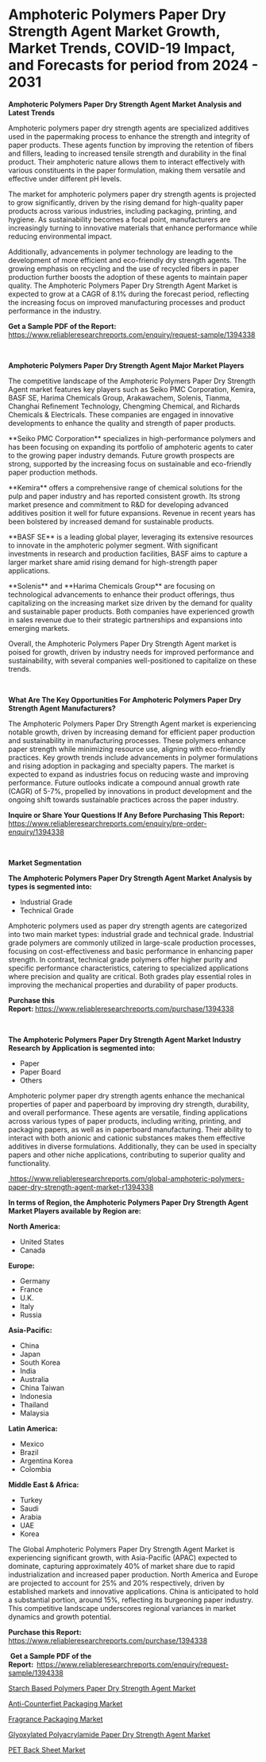 <p><h1>Amphoteric Polymers Paper Dry Strength Agent Market Growth, Market Trends, COVID-19 Impact, and Forecasts for period from 2024 - 2031</h1></p><p><strong>Amphoteric Polymers Paper Dry Strength Agent Market Analysis and Latest Trends</strong></p>
<p><p>Amphoteric polymers paper dry strength agents are specialized additives used in the papermaking process to enhance the strength and integrity of paper products. These agents function by improving the retention of fibers and fillers, leading to increased tensile strength and durability in the final product. Their amphoteric nature allows them to interact effectively with various constituents in the paper formulation, making them versatile and effective under different pH levels.</p><p>The market for amphoteric polymers paper dry strength agents is projected to grow significantly, driven by the rising demand for high-quality paper products across various industries, including packaging, printing, and hygiene. As sustainability becomes a focal point, manufacturers are increasingly turning to innovative materials that enhance performance while reducing environmental impact. </p><p>Additionally, advancements in polymer technology are leading to the development of more efficient and eco-friendly dry strength agents. The growing emphasis on recycling and the use of recycled fibers in paper production further boosts the adoption of these agents to maintain paper quality. The Amphoteric Polymers Paper Dry Strength Agent Market is expected to grow at a CAGR of 8.1% during the forecast period, reflecting the increasing focus on improved manufacturing processes and product performance in the industry.</p></p>
<p><strong>Get a Sample PDF of the Report:&nbsp;</strong> <a href="https://www.reliableresearchreports.com/enquiry/request-sample/1394338">https://www.reliableresearchreports.com/enquiry/request-sample/1394338</a></p>
<p>&nbsp;</p>
<p><strong>Amphoteric Polymers Paper Dry Strength Agent Major Market Players</strong></p>
<p><p>The competitive landscape of the Amphoteric Polymers Paper Dry Strength Agent market features key players such as Seiko PMC Corporation, Kemira, BASF SE, Harima Chemicals Group, Arakawachem, Solenis, Tianma, Changhai Refinement Technology, Chengming Chemical, and Richards Chemicals & Electricals. These companies are engaged in innovative developments to enhance the quality and strength of paper products.</p><p>**Seiko PMC Corporation** specializes in high-performance polymers and has been focusing on expanding its portfolio of amphoteric agents to cater to the growing paper industry demands. Future growth prospects are strong, supported by the increasing focus on sustainable and eco-friendly paper production methods.</p><p>**Kemira** offers a comprehensive range of chemical solutions for the pulp and paper industry and has reported consistent growth. Its strong market presence and commitment to R&D for developing advanced additives position it well for future expansions. Revenue in recent years has been bolstered by increased demand for sustainable products.</p><p>**BASF SE** is a leading global player, leveraging its extensive resources to innovate in the amphoteric polymer segment. With significant investments in research and production facilities, BASF aims to capture a larger market share amid rising demand for high-strength paper applications.</p><p>**Solenis** and **Harima Chemicals Group** are focusing on technological advancements to enhance their product offerings, thus capitalizing on the increasing market size driven by the demand for quality and sustainable paper products. Both companies have experienced growth in sales revenue due to their strategic partnerships and expansions into emerging markets. </p><p>Overall, the Amphoteric Polymers Paper Dry Strength Agent market is poised for growth, driven by industry needs for improved performance and sustainability, with several companies well-positioned to capitalize on these trends.</p></p>
<p>&nbsp;</p>
<p><strong>What Are The Key Opportunities For Amphoteric Polymers Paper Dry Strength Agent Manufacturers?</strong></p>
<p><p>The Amphoteric Polymers Paper Dry Strength Agent market is experiencing notable growth, driven by increasing demand for efficient paper production and sustainability in manufacturing processes. These polymers enhance paper strength while minimizing resource use, aligning with eco-friendly practices. Key growth trends include advancements in polymer formulations and rising adoption in packaging and specialty papers. The market is expected to expand as industries focus on reducing waste and improving performance. Future outlooks indicate a compound annual growth rate (CAGR) of 5-7%, propelled by innovations in product development and the ongoing shift towards sustainable practices across the paper industry.</p></p>
<p><strong>Inquire or Share Your Questions If Any Before Purchasing This Report:</strong> <a href="https://www.reliableresearchreports.com/enquiry/pre-order-enquiry/1394338">https://www.reliableresearchreports.com/enquiry/pre-order-enquiry/1394338</a></p>
<p>&nbsp;</p>
<p><strong>Market Segmentation</strong></p>
<p><strong>The Amphoteric Polymers Paper Dry Strength Agent Market Analysis by types is segmented into:</strong></p>
<p><ul><li>Industrial Grade</li><li>Technical Grade</li></ul></p>
<p><p>Amphoteric polymers used as paper dry strength agents are categorized into two main market types: industrial grade and technical grade. Industrial grade polymers are commonly utilized in large-scale production processes, focusing on cost-effectiveness and basic performance in enhancing paper strength. In contrast, technical grade polymers offer higher purity and specific performance characteristics, catering to specialized applications where precision and quality are critical. Both grades play essential roles in improving the mechanical properties and durability of paper products.</p></p>
<p><strong>Purchase this Report:&nbsp;</strong><a href="https://www.reliableresearchreports.com/purchase/1394338">https://www.reliableresearchreports.com/purchase/1394338</a></p>
<p>&nbsp;</p>
<p><strong>The Amphoteric Polymers Paper Dry Strength Agent Market Industry Research by Application is segmented into:</strong></p>
<p><ul><li>Paper</li><li>Paper Board</li><li>Others</li></ul></p>
<p><p>Amphoteric polymer paper dry strength agents enhance the mechanical properties of paper and paperboard by improving dry strength, durability, and overall performance. These agents are versatile, finding applications across various types of paper products, including writing, printing, and packaging papers, as well as in paperboard manufacturing. Their ability to interact with both anionic and cationic substances makes them effective additives in diverse formulations. Additionally, they can be used in specialty papers and other niche applications, contributing to superior quality and functionality.</p></p>
<p><a href="https://www.reliableresearchreports.com/global-amphoteric-polymers-paper-dry-strength-agent-market-r1394338">&nbsp;https://www.reliableresearchreports.com/global-amphoteric-polymers-paper-dry-strength-agent-market-r1394338</a></p>
<p><strong>In terms of Region, the Amphoteric Polymers Paper Dry Strength Agent Market Players available by Region are:</strong></p>
<p>
    <p> <strong> North America: </strong>
        <ul>
            <li>United States</li>
            <li>Canada</li>
        </ul>
        </p> 
    <p> <strong> Europe: </strong>
        <ul>
            <li>Germany</li>
            <li>France</li>
            <li>U.K.</li>
            <li>Italy</li>
            <li>Russia</li>
        </ul>
        </p> 
    <p> <strong> Asia-Pacific: </strong>
        <ul>
            <li>China</li>
            <li>Japan</li>
            <li>South Korea</li>
            <li>India</li>
            <li>Australia</li>
            <li>China Taiwan</li>
            <li>Indonesia</li>
            <li>Thailand</li>
            <li>Malaysia</li>
        </ul>
        </p> 
    <p> <strong> Latin America: </strong>
        <ul>
            <li>Mexico</li>
            <li>Brazil</li>
            <li>Argentina Korea</li>
            <li>Colombia</li>
        </ul>
        </p> 
    <p> <strong> Middle East & Africa: </strong>
        <ul>
            <li>Turkey</li>
            <li>Saudi</li>
            <li>Arabia</li>
            <li>UAE</li>
            <li>Korea</li>
        </ul>
    </p>
    </p>
<p><p>The Global Amphoteric Polymers Paper Dry Strength Agent Market is experiencing significant growth, with Asia-Pacific (APAC) expected to dominate, capturing approximately 40% of market share due to rapid industrialization and increased paper production. North America and Europe are projected to account for 25% and 20% respectively, driven by established markets and innovative applications. China is anticipated to hold a substantial portion, around 15%, reflecting its burgeoning paper industry. This competitive landscape underscores regional variances in market dynamics and growth potential.</p></p>
<p><strong>Purchase this Report: </strong><a href="https://www.reliableresearchreports.com/purchase/1394338">https://www.reliableresearchreports.com/purchase/1394338</a></p>
<p>&nbsp;<strong>Get a Sample PDF of the Report:&nbsp;&nbsp;</strong><a href="https://www.reliableresearchreports.com/enquiry/request-sample/1394338">https://www.reliableresearchreports.com/enquiry/request-sample/1394338</a></p>
<p><strong></strong></p>
<p><p><a href="https://github.com/arionmp/Market-Research-Report-List-5/blob/main/starch-based-polymers-paper-dry-strength-agent-market.md">Starch Based Polymers Paper Dry Strength Agent Market</a></p><p><a href="https://issuu.com/reportprime-2/docs/anti-counterfiet-packaging-market-s_d37d45fd436e50">Anti-Counterfiet Packaging Market</a></p><p><a href="https://www.linkedin.com/pulse/fragrance-packaging-market-size-share-growth-analysis-type-ngf2e?trackingId=4ge5pasrRMyS%2FAZrnZu8zQ%3D%3D">Fragrance Packaging Market</a></p><p><a href="https://github.com/JamesCox407/Market-Research-Report-List-1/blob/main/glyoxylated-polyacrylamide-paper-dry-strength-agent-market.md">Glyoxylated Polyacrylamide Paper Dry Strength Agent Market</a></p><p><a href="https://issuu.com/reportprime-2/docs/pet-back-sheet-market-size-2030.ppt_9dfc2ccb42e356">PET Back Sheet Market</a></p></p>